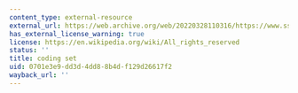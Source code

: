 ```yaml
---
content_type: external-resource
external_url: https://web.archive.org/web/20220328110316/https://www.ssc.wisc.edu/abortionstudy/coding/codingmainframeset.htm
has_external_license_warning: true
license: https://en.wikipedia.org/wiki/All_rights_reserved
status: ''
title: coding set
uid: 0701e3e9-dd3d-4dd8-8b4d-f129d26617f2
wayback_url: ''
---
```


